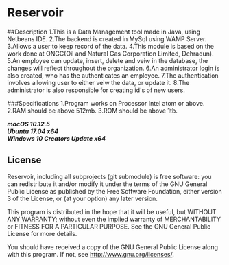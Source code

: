 # Reservoir
##Description
1.This is a Data Management tool made in Java, using Netbeans IDE.
2.The backend is created in MySql using WAMP Server.
3.Allows a user to keep record of the data.
4.This module is based on the work done at ONGC(Oil and Natural Gas Corporation Limited, Dehradun).
5.An employee can update, insert, delete and veiw in the database, the changes will reflect throughout the organization.
6.An administrator login is also created, who has the authenticates an employee.
7.The authentication involves allowing user to either veiw the data, or update it.
8.The administrator is also responsible for creating id's of new users.

###Specifications
1.Program works on Processor Intel atom or above.
2.RAM should be above 512mb.
3.ROM should be above 1tb.

***macOS 10.12.5***  
***Ubuntu 17.04 x64***  
***Windows 10 Creators Update x64***  

## License

Reservoir, including all subprojects (git submodule) is free software: you can redistribute it and/or modify it under the terms of the GNU General Public License as published by the Free Software Foundation, either version 3 of the License, or (at your option) any later version.

This program is distributed in the hope that it will be useful,
but WITHOUT ANY WARRANTY; without even the implied warranty of
MERCHANTABILITY or FITNESS FOR A PARTICULAR PURPOSE.  See the
GNU General Public License for more details.

You should have received a copy of the GNU General Public License
along with this program.  If not, see <http://www.gnu.org/licenses/>.

